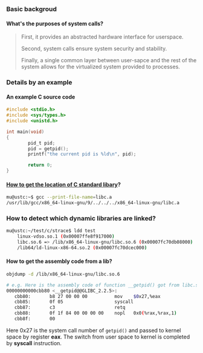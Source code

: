 ### Basic backgroud

#### What's the purposes of system calls?

> First, it provides an abstracted hardware interface for userspace.
> 
> Second, system calls ensure system security and stability.
> 
> Finally, a single common layer between user-sapce and the rest of the system allows for the virtualized system provided to processes.

### Details by an example  

#### An example C source code

```C
#include <stdio.h>
#include <sys/types.h>
#include <unistd.h>

int main(void)
{
        pid_t pid;
        pid = getpid();
        printf("the current pid is %ld\n", pid);

        return 0;
}
```

#### [How to get the location of C standard libary](https://stackoverflow.com/questions/5925678/location-of-c-standard-library?answertab=votes#tab-top)?

```Bash
mu@ustc:~$ gcc --print-file-name=libc.a
/usr/lib/gcc/x86_64-linux-gnu/9/../../../x86_64-linux-gnu/libc.a
```

### How to detect which dynamic libraries are linked?

```Bash
mu@ustc:~/test/c/strace$ ldd test 
	linux-vdso.so.1 (0x00007ffe8f917000)
	libc.so.6 => /lib/x86_64-linux-gnu/libc.so.6 (0x00007fc70db08000)
	/lib64/ld-linux-x86-64.so.2 (0x00007fc70dcec000)
```

#### How to get the assembly code from a lib?

```Bash
objdump -d /lib/x86_64-linux-gnu/libc.so.6

# e.g. Here is the assembly code of function __getpid() got from libc.so.6
00000000000cbb80 <__getpid@@GLIBC_2.2.5>:
   cbb80:       b8 27 00 00 00          mov    $0x27,%eax
   cbb85:       0f 05                   syscall
   cbb87:       c3                      retq
   cbb88:       0f 1f 84 00 00 00 00    nopl   0x0(%rax,%rax,1)
   cbb8f:       00
```
Here 0x27 is the system call number of `getpid()` and passed to kernel space by register __eax__. The switch from user space to kernel is completed by __syscall__ instruction.
